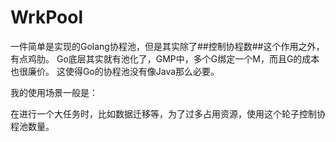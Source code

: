 # WrkPool

一件简单是实现的Golang协程池，但是其实除了##控制协程数##这个作用之外，有点鸡肋。
Go底层其实就有池化了，GMP中，多个G绑定一个M，而且G的成本也很廉价。
这使得Go的协程池没有像Java那么必要。

我的使用场景一般是：

在进行一个大任务时，比如数据迁移等，为了过多占用资源，使用这个轮子控制协程池数量。